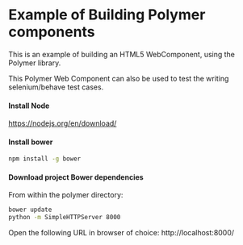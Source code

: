 # Example of Building Polymer components

This is an example of building an HTML5 WebComponent, using the Polymer library.

This Polymer Web Component can also be used to test the writing selenium/behave test cases.
#### Install Node

https://nodejs.org/en/download/

#### Install bower


```bash
npm install -g bower
```

#### Download project Bower dependencies

From within the polymer directory:

```bash
bower update
python -m SimpleHTTPServer 8000
```

Open the following URL in browser of choice:
http://localhost:8000/
